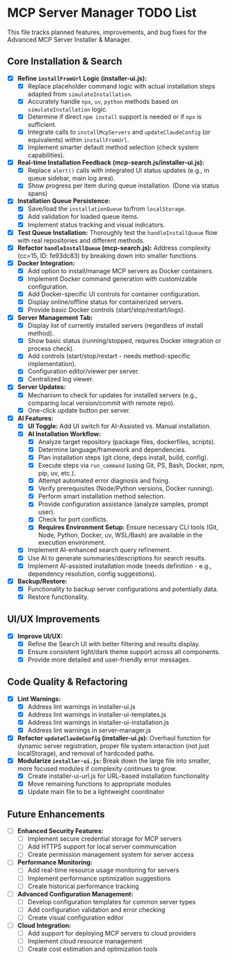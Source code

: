 # MCP Server Manager TODO List

This file tracks planned features, improvements, and bug fixes for the Advanced MCP Server Installer & Manager.

## Core Installation & Search

-   [x] **Refine `installFromUrl` Logic (installer-ui.js):**
    -   [x] Replace placeholder command logic with actual installation steps adapted from `simulateInstallation`.
    -   [x] Accurately handle `npx`, `uv`, `python` methods based on `simulateInstallation` logic.
    -   [x] Determine if direct `npm install` support is needed or if `npx` is sufficient.
    -   [x] Integrate calls to `installMcpServers` and `updateClaudeConfig` (or equivalents) within `installFromUrl`.
    -   [x] Implement smarter default method selection (check system capabilities).
-   [x] **Real-time Installation Feedback (mcp-search.js/installer-ui.js):**
    -   [x] Replace `alert()` calls with integrated UI status updates (e.g., in queue sidebar, main log area).
    -   [x] Show progress per item during queue installation. (Done via status spans)
-   [x] **Installation Queue Persistence:**
    -   [x] Save/load the `installationQueue` to/from `localStorage`.
    -   [x] Add validation for loaded queue items.
    -   [x] Implement status tracking and visual indicators.
-   [x] **Test Queue Installation:** Thoroughly test the `handleInstallQueue` flow with real repositories and different methods.
-   [x] **Refactor `handleInstallQueue` (mcp-search.js):** Address complexity (cc=15, ID: fe93dc83) by breaking down into smaller functions.
-   [x] **Docker Integration:**
    -   [x] Add option to install/manage MCP servers as Docker containers.
    -   [x] Implement Docker command generation with customizable configuration.
    -   [x] Add Docker-specific UI controls for container configuration.
    -   [x] Display online/offline status for containerized servers.
    -   [x] Provide basic Docker controls (start/stop/restart/logs).
-   [x] **Server Management Tab:**
    -   [x] Display list of currently installed servers (regardless of install method).
    -   [x] Show basic status (running/stopped, requires Docker integration or process check).
    -   [x] Add controls (start/stop/restart - needs method-specific implementation).
    -   [x] Configuration editor/viewer per server.
    -   [x] Centralized log viewer.
-   [x] **Server Updates:**
    -   [x] Mechanism to check for updates for installed servers (e.g., comparing local version/commit with remote repo).
    -   [x] One-click update button per server.
-   [x] **AI Features:**
    -   [x] **UI Toggle:** Add UI switch for AI-Assisted vs. Manual installation.
    -   [x] **AI Installation Workflow:**
        -   [x] Analyze target repository (package files, dockerfiles, scripts).
        -   [x] Determine language/framework and dependencies.
        -   [x] Plan installation steps (git clone, deps install, build, config).
        -   [x] Execute steps via `run_command` (using Git, PS, Bash, Docker, npm, pip, uv, etc.).
        -   [x] Attempt automated error diagnosis and fixing.
        -   [x] Verify prerequisites (Node/Python versions, Docker running).
        -   [x] Perform smart installation method selection.
        -   [x] Provide configuration assistance (analyze samples, prompt user).
        -   [x] Check for port conflicts.
        -   [x] **Requires Environment Setup:** Ensure necessary CLI tools (Git, Node, Python, Docker, uv, WSL/Bash) are available in the execution environment.
    -   [x] Implement AI-enhanced search query refinement.
    -   [x] Use AI to generate summaries/descriptions for search results.
    -   [x] Implement AI-assisted installation mode (needs definition - e.g., dependency resolution, config suggestions).
-   [x] **Backup/Restore:**
    -   [x] Functionality to backup server configurations and potentially data.
    -   [x] Restore functionality.

## UI/UX Improvements

-   [x] **Improve UI/UX:**
    -   [x] Refine the Search UI with better filtering and results display.
    -   [x] Ensure consistent light/dark theme support across all components.
    -   [x] Provide more detailed and user-friendly error messages.

## Code Quality & Refactoring

-   [x] **Lint Warnings:**
    -   [x] Address lint warnings in installer-ui.js
    -   [x] Address lint warnings in installer-ui-templates.js
    -   [x] Address lint warnings in installer-ui-installation.js
    -   [x] Address lint warnings in server-manager.js
-   [x] **Refactor `updateClaudeConfig` (installer-ui.js):** Overhaul function for dynamic server registration, proper file system interaction (not just localStorage), and removal of hardcoded paths.
-   [x] **Modularize `installer-ui.js`:** Break down the large file into smaller, more focused modules if complexity continues to grow.
    -   [x] Create installer-ui-url.js for URL-based installation functionality
    -   [x] Move remaining functions to appropriate modules
    -   [x] Update main file to be a lightweight coordinator

## Future Enhancements

-   [ ] **Enhanced Security Features:**
    -   [ ] Implement secure credential storage for MCP servers
    -   [ ] Add HTTPS support for local server communication
    -   [ ] Create permission management system for server access
-   [ ] **Performance Monitoring:**
    -   [ ] Add real-time resource usage monitoring for servers
    -   [ ] Implement performance optimization suggestions
    -   [ ] Create historical performance tracking
-   [ ] **Advanced Configuration Management:**
    -   [ ] Develop configuration templates for common server types
    -   [ ] Add configuration validation and error checking
    -   [ ] Create visual configuration editor
-   [ ] **Cloud Integration:**
    -   [ ] Add support for deploying MCP servers to cloud providers
    -   [ ] Implement cloud resource management
    -   [ ] Create cost estimation and optimization tools
